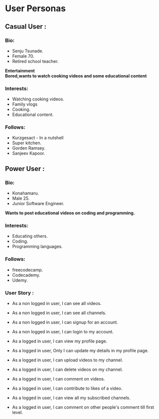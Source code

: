 # User Personas


## Casual User :



### Bio:
- Senju Tsunade.
- Female 70.
- Retired school teacher.

**Entertainment**
<br>
**Bored,wants to watch cooking videos and some educational content**

### Interests:
- Watching cooking videos.
- Family vlogs
- Cooking.
- Educational content.


### Follows:
- Kurzgesact - In a nutshell
- Super kitchen.
- Gorden Ramsey.
- Sanjeev Kapoor.


  
## Power User :

### Bio:
- Konahamaru.
- Male 25.
- Junior Software Engineer.

**Wants to post educational videos on coding and programming.**

### Interests:
- Educating others.
- Coding.
- Programming languages.

### Follows:
- freecodecamp.
- Codecademy.
- Udemy.



### User Story :
  - As a non logged in user, I can see all videos.
  - As a non logged in user, I can see all channels.
   
  - As a non logged in user, I can signup for an account.
  - As a non logged in user, I can login to my account.

  - As a logged in user, I can view my profile page.
  - As a logged in user, Only I can update my details in my profile page.
  - As a logged in user, I can upload videos to my channel.
  - As a logged in user, I can delete videos on my channel.
  - As a logged in user, I can comment on videos.
  - As a logged in user, I can contribute to likes of a video. 
  - As a logged in user, I can view all my subscribed channels.
  - As a logged in user, I can comment on other people's comment till first level. 
